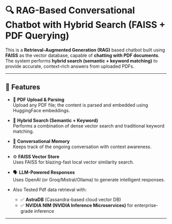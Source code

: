 # 🔍 RAG-Based Conversational Chatbot with Hybrid Search (FAISS + PDF Querying)

This is a **Retrieval-Augmented Generation (RAG)** based chatbot built using **FAISS** as the vector database, capable of **chatting with PDF documents**. The system performs **hybrid search (semantic + keyword matching)** to provide accurate, context-rich answers from uploaded PDFs.

---

## 🚀 Features

- 📄 **PDF Upload & Parsing**  
  Upload any PDF file; the content is parsed and embedded using HuggingFace embeddings.

- 🔎 **Hybrid Search (Semantic + Keyword)**  
  Performs a combination of dense vector search and traditional keyword matching.

- 🧠 **Conversational Memory**  
  Keeps track of the ongoing conversation with context awareness.

- ⚙️ **FAISS Vector Store**  
  Uses FAISS for blazing-fast local vector similarity search.

- 🗣️ **LLM-Powered Responses**  
  Uses OpenAI (or Groq/Mistral/Ollama) to generate intelligent responses.

- Also Tested Pdf data retrieval with:
  - ✅ **AstraDB** (Cassandra-based cloud vector DB)
  - ✅ **NVIDIA NIM (NVIDIA Inference Microservices)** for enterprise-grade inference

---
